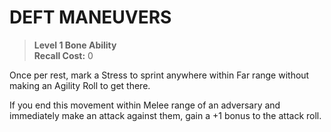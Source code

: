 ﻿# DEFT MANEUVERS

> **Level 1 Bone Ability**  
> **Recall Cost:** 0

Once per rest, mark a Stress to sprint anywhere within Far range without making an Agility Roll to get there.

If you end this movement within Melee range of an adversary and immediately make an attack against them, gain a +1 bonus to the attack roll.
